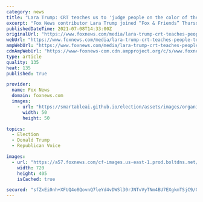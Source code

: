 ```yaml
---
category: news
title: "Lara Trump: CRT teaches us to 'judge people on the color of their skin'"
excerpt: "Fox News contributor Lara Trump joined “Fox & Friends” Thursday, suggesting that critical race theory is teaching children to “judge people on the color of their skin” and stating it’s “dead wrong.”"
publishedDateTime: 2021-07-08T14:33:00Z
originalUrl: "https://www.foxnews.com/media/lara-trump-crt-teaches-people-to-judge-people-on-skin-color"
webUrl: "https://www.foxnews.com/media/lara-trump-crt-teaches-people-to-judge-people-on-skin-color"
ampWebUrl: "https://www.foxnews.com/media/lara-trump-crt-teaches-people-to-judge-people-on-skin-color.amp"
cdnAmpWebUrl: "https://www-foxnews-com.cdn.ampproject.org/c/s/www.foxnews.com/media/lara-trump-crt-teaches-people-to-judge-people-on-skin-color.amp"
type: article
quality: 135
heat: 135
published: true

provider:
  name: Fox News
  domain: foxnews.com
  images:
    - url: "https://smartableai.github.io/election/assets/images/organizations/foxnews.com-50x50.jpg"
      width: 50
      height: 50

topics:
  - Election
  - Donald Trump
  - Republican Voice

images:
  - url: "https://a57.foxnews.com/cf-images.us-east-1.prod.boltdns.net/v1/static/694940094001/e2858645-f93e-4a1b-896c-77c9788113ae/8fdd5859-d6bc-4c75-8698-a5c38e1fe80f/1280x720/match/720/405/image.jpg?ve=1&tl=1"
    width: 720
    height: 405
    isCached: true

secured: "sfZxEi0nh+XFUQ4o8QovnQ7leYd4vDWSl30rJNTvVyTNm4BU7EXgkmTSjC9/OGOTW+iVn30hQlwuP0kYakn8br5zr5sauoRQE49Dv8+DYQyS6QcGDU46Ph+lDdjrrCbv8siTCph1tt24hXrgDVtCTSxHecOmqtbSkE9cRVywVLBH2DQSDzmWUbZ23f8DRI5w+j6UotEFTlP7bNC7QAiB6RbiZleL1NJcSL2zXyqKVdAjgjOs/864YQqmjL4njBN0DrRTHMdyNWSwu2PJwKCrkoaSdLqdDyMFr3AmCM3ta6MkRpGbuW14DC+EAbUSJ+YWDX/G5/hgrG7hxGs2bJP+Q54FSRsdyvYvuGu0JgIvkc4=;0fsDhv+Y3KvgEZfhax/sQw=="
---
```


